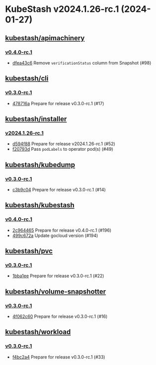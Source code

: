 # KubeStash v2024.1.26-rc.1 (2024-01-27)


## [kubestash/apimachinery](https://github.com/kubestash/apimachinery)

### [v0.4.0-rc.1](https://github.com/kubestash/apimachinery/releases/tag/v0.4.0-rc.1)

- [dfea43c6](https://github.com/kubestash/apimachinery/commit/dfea43c6) Remove `verificationStatus` column from Snapshot (#98)



## [kubestash/cli](https://github.com/kubestash/cli)

### [v0.3.0-rc.1](https://github.com/kubestash/cli/releases/tag/v0.3.0-rc.1)

- [478716a](https://github.com/kubestash/cli/commit/478716a) Prepare for release v0.3.0-rc.1 (#17)



## [kubestash/installer](https://github.com/kubestash/installer)

### [v2024.1.26-rc.1](https://github.com/kubestash/installer/releases/tag/v2024.1.26-rc.1)

- [d594f88](https://github.com/kubestash/installer/commit/d594f88) Prepare for release v2024.1.26-rc.1 (#52)
- [f20793d](https://github.com/kubestash/installer/commit/f20793d) Pass `podLabels` to operator pod(s) (#49)



## [kubestash/kubedump](https://github.com/kubestash/kubedump)

### [v0.3.0-rc.1](https://github.com/kubestash/kubedump/releases/tag/v0.3.0-rc.1)

- [c3b9c04](https://github.com/kubestash/kubedump/commit/c3b9c04) Prepare for release v0.3.0-rc.1 (#14)



## [kubestash/kubestash](https://github.com/kubestash/kubestash)

### [v0.4.0-rc.1](https://github.com/kubestash/kubestash/releases/tag/v0.4.0-rc.1)

- [2c964465](https://github.com/kubestash/kubestash/commit/2c964465) Prepare for release v0.4.0-rc.1 (#196)
- [499c672a](https://github.com/kubestash/kubestash/commit/499c672a) Update gocloud version (#194)



## [kubestash/pvc](https://github.com/kubestash/pvc)

### [v0.3.0-rc.1](https://github.com/kubestash/pvc/releases/tag/v0.3.0-rc.1)

- [1bba1ee](https://github.com/kubestash/pvc/commit/1bba1ee) Prepare for release v0.3.0-rc.1 (#22)



## [kubestash/volume-snapshotter](https://github.com/kubestash/volume-snapshotter)

### [v0.3.0-rc.1](https://github.com/kubestash/volume-snapshotter/releases/tag/v0.3.0-rc.1)

- [4f062c60](https://github.com/kubestash/volume-snapshotter/commit/4f062c60) Prepare for release v0.3.0-rc.1 (#16)



## [kubestash/workload](https://github.com/kubestash/workload)

### [v0.3.0-rc.1](https://github.com/kubestash/workload/releases/tag/v0.3.0-rc.1)

- [f4bc2a4](https://github.com/kubestash/workload/commit/f4bc2a4) Prepare for release v0.3.0-rc.1 (#33)




